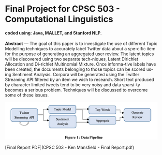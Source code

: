 # Final Project for CPSC 503 - Computational Linguistics

#### coded using: Java, MALLET, and Stanford NLP.

**Abstract** — The goal of this paper is to investigate the use of different Topic Modelling techniques to accurately label Twitter data about a spe-cific item for the purpose of generating an aggregated user review. The latent topics will be discovered using two separate tech-niques, Latent Dirichlet Allocation and Di-richlet Multinomial Mixture. Once informa-tive labels have been created, the documents belonging to those topics can be scored us-ing Sentiment Analysis. Corpora will be generated using the Twitter Streaming API filtered by an item we wish to research. Short text produced by character limited tweets tend to be very noisy and data sparsi-ty becomes a serious problem. Techniques will be discussed to overcome some of these issues.

![alt tag](image.png)

[Final Report PDF](CPSC 503 - Ken Mansfield - Final Report.pdf)
